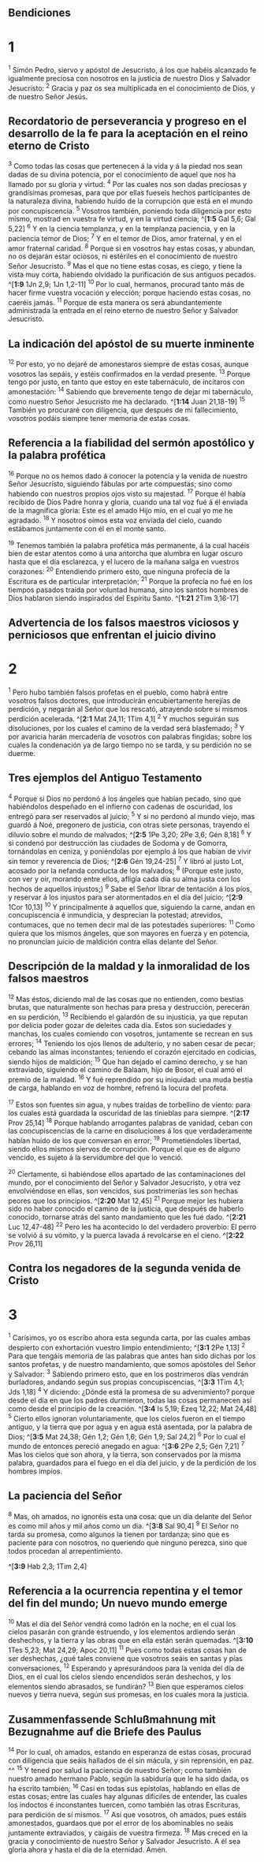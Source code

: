 ## Bendiciones
# 1 
<sup>1</sup> Simón Pedro, siervo y apóstol de Jesucristo, á los que habéis alcanzado fe igualmente preciosa con nosotros en la justicia de nuestro Dios y Salvador Jesucristo: <sup>2</sup> Gracia y paz os sea multiplicada en el conocimiento de Dios, y de nuestro Señor Jesús. 



## Recordatorio de perseverancia y progreso en el desarrollo de la fe para la aceptación en el reino eterno de Cristo
<sup>3</sup> Como todas las cosas que pertenecen á la vida y á la piedad nos sean dadas de su divina potencia, por el conocimiento de aquel que nos ha llamado por su gloria y virtud: <sup>4</sup> Por las cuales nos son dadas preciosas y grandísimas promesas, para que por ellas fueseis hechos participantes de la naturaleza divina, habiendo huído de la corrupción que está en el mundo por concupiscencia. <sup>5</sup> Vosotros también, poniendo toda diligencia por esto mismo, mostrad en vuestra fe virtud, y en la virtud ciencia; ^[**1:5** Gal 5,6; Gal 5,22] <sup>6</sup> Y en la ciencia templanza, y en la templanza paciencia, y en la paciencia temor de Dios; <sup>7</sup> Y en el temor de Dios, amor fraternal, y en el amor fraternal caridad. <sup>8</sup> Porque si en vosotros hay estas cosas, y abundan, no os dejarán estar ociosos, ni estériles en el conocimiento de nuestro Señor Jesucristo. <sup>9</sup> Mas el que no tiene estas cosas, es ciego, y tiene la vista muy corta, habiendo olvidado la purificación de sus antiguos pecados. ^[**1:9** 1Jn 2,9; 1Jn 1,2-11] <sup>10</sup> Por lo cual, hermanos, procurad tanto más de hacer firme vuestra vocación y elección; porque haciendo estas cosas, no caeréis jamás. <sup>11</sup> Porque de esta manera os será abundantemente administrada la entrada en el reino eterno de nuestro Señor y Salvador Jesucristo. 


 

## La indicación del apóstol de su muerte inminente
<sup>12</sup> Por esto, yo no dejaré de amonestaros siempre de estas cosas, aunque vosotros las sepáis, y estéis confirmados en la verdad presente. <sup>13</sup> Porque tengo por justo, en tanto que estoy en este tabernáculo, de incitaros con amonestación: <sup>14</sup> Sabiendo que brevemente tengo de dejar mi tabernáculo, como nuestro Señor Jesucristo me ha declarado. ^[**1:14** Juan 21,18-19] <sup>15</sup> También yo procuraré con diligencia, que después de mi fallecimiento, vosotros podáis siempre tener memoria de estas cosas. 




## Referencia a la fiabilidad del sermón apostólico y la palabra profética
<sup>16</sup> Porque no os hemos dado á conocer la potencia y la venida de nuestro Señor Jesucristo, siguiendo fábulas por arte compuestas; sino como habiendo con nuestros propios ojos visto su majestad. <sup>17</sup> Porque él había recibido de Dios Padre honra y gloria, cuando una tal voz fué á él enviada de la magnífica gloria: Este es el amado Hijo mío, en el cual yo me he agradado. <sup>18</sup> Y nosotros oímos esta voz enviada del cielo, cuando estábamos juntamente con él en el monte santo. 


<sup>19</sup> Tenemos también la palabra profética más permanente, á la cual hacéis bien de estar atentos como á una antorcha que alumbra en lugar oscuro hasta que el día esclarezca, y el lucero de la mañana salga en vuestros corazones: <sup>20</sup> Entendiendo primero esto, que ninguna profecía de la Escritura es de particular interpretación; <sup>21</sup> Porque la profecía no fué en los tiempos pasados traída por voluntad humana, sino los santos hombres de Dios hablaron siendo inspirados del Espíritu Santo. ^[**1:21** 2Tim 3,16-17] 
 

## Advertencia de los falsos maestros viciosos y perniciosos que enfrentan el juicio divino
# 2 
<sup>1</sup> Pero hubo también falsos profetas en el pueblo, como habrá entre vosotros falsos doctores, que introducirán encubiertamente herejías de perdición, y negarán al Señor que los rescató, atrayendo sobre sí mismos perdición acelerada. ^[**2:1** Mat 24,11; 1Tim 4,1] <sup>2</sup> Y muchos seguirán sus disoluciones, por los cuales el camino de la verdad será blasfemado; <sup>3</sup> Y por avaricia harán mercadería de vosotros con palabras fingidas; sobre los cuales la condenación ya de largo tiempo no se tarda, y su perdición no se duerme. 




## Tres ejemplos del Antiguo Testamento
<sup>4</sup> Porque si Dios no perdonó á los ángeles que habían pecado, sino que habiéndolos despeñado en el infierno con cadenas de oscuridad, los entregó para ser reservados al juicio; <sup>5</sup> Y si no perdonó al mundo viejo, mas guardó á Noé, pregonero de justicia, con otras siete personas, trayendo el diluvio sobre el mundo de malvados; ^[**2:5** 1Pe 3,20; 2Pe 3,6; Gén 8,18] <sup>6</sup> Y si condenó por destrucción las ciudades de Sodoma y de Gomorra, tornándolas en ceniza, y poniéndolas por ejemplo á los que habían de vivir sin temor y reverencia de Dios; ^[**2:6** Gén 19,24-25] <sup>7</sup> Y libró al justo Lot, acosado por la nefanda conducta de los malvados; <sup>8</sup> (Porque este justo, con ver y oir, morando entre ellos, afligía cada día su alma justa con los hechos de aquellos injustos;) <sup>9</sup> Sabe el Señor librar de tentación á los píos, y reservar á los injustos para ser atormentados en el día del juicio; ^[**2:9** 1Cor 10,13] <sup>10</sup> Y principalmente á aquellos que, siguiendo la carne, andan en concupiscencia é inmundicia, y desprecian la potestad; atrevidos, contumaces, que no temen decir mal de las potestades superiores: <sup>11</sup> Como quiera que los mismos ángeles, que son mayores en fuerza y en potencia, no pronuncian juicio de maldición contra ellas delante del Señor. 


  

## Descripción de la maldad y la inmoralidad de los falsos maestros
<sup>12</sup> Mas éstos, diciendo mal de las cosas que no entienden, como bestias brutas, que naturalmente son hechas para presa y destrucción, perecerán en su perdición, <sup>13</sup> Recibiendo el galardón de su injusticia, ya que reputan por delicia poder gozar de deleites cada día. Estos son suciedades y manchas, los cuales comiendo con vosotros, juntamente se recrean en sus errores; <sup>14</sup> Teniendo los ojos llenos de adulterio, y no saben cesar de pecar; cebando las almas inconstantes; teniendo el corazón ejercitado en codicias, siendo hijos de maldición; <sup>15</sup> Que han dejado el camino derecho, y se han extraviado, siguiendo el camino de Balaam, hijo de Bosor, el cual amó el premio de la maldad. <sup>16</sup> Y fué reprendido por su iniquidad: una muda bestia de carga, hablando en voz de hombre, refrenó la locura del profeta. 


<sup>17</sup> Estos son fuentes sin agua, y nubes traídas de torbellino de viento: para los cuales está guardada la oscuridad de las tinieblas para siempre. ^[**2:17** Prov 25,14] <sup>18</sup> Porque hablando arrogantes palabras de vanidad, ceban con las concupiscencias de la carne en disoluciones á los que verdaderamente habían huído de los que conversan en error; <sup>19</sup> Prometiéndoles libertad, siendo ellos mismos siervos de corrupción. Porque el que es de alguno vencido, es sujeto á la servidumbre del que lo venció. 



<sup>20</sup> Ciertamente, si habiéndose ellos apartado de las contaminaciones del mundo, por el conocimiento del Señor y Salvador Jesucristo, y otra vez envolviéndose en ellas, son vencidos, sus postrimerías les son hechas peores que los principios. ^[**2:20** Mat 12,45] <sup>21</sup> Porque mejor les hubiera sido no haber conocido el camino de la justicia, que después de haberlo conocido, tornarse atrás del santo mandamiento que les fué dado. ^[**2:21** Luc 12,47-48] <sup>22</sup> Pero les ha acontecido lo del verdadero proverbio: El perro se volvió á su vómito, y la puerca lavada á revolcarse en el cieno. ^[**2:22** Prov 26,11] 
   

## Contra los negadores de la segunda venida de Cristo
# 3 
<sup>1</sup> Carísimos, yo os escribo ahora esta segunda carta, por las cuales ambas despierto con exhortación vuestro limpio entendimiento; ^[**3:1** 2Pe 1,13] <sup>2</sup> Para que tengáis memoria de las palabras que antes han sido dichas por los santos profetas, y de nuestro mandamiento, que somos apóstoles del Señor y Salvador: <sup>3</sup> Sabiendo primero esto, que en los postrimeros días vendrán burladores, andando según sus propias concupiscencias, ^[**3:3** 1Tim 4,1; Jds 1,18] <sup>4</sup> Y diciendo: ¿Dónde está la promesa de su advenimiento? porque desde el día en que los padres durmieron, todas las cosas permanecen así como desde el principio de la creación. ^[**3:4** Is 5,19; Ezeq 12,22; Mat 24,48] <sup>5</sup> Cierto ellos ignoran voluntariamente, que los cielos fueron en el tiempo antiguo, y la tierra que por agua y en agua está asentada, por la palabra de Dios; ^[**3:5** Mat 24,38; Gén 1,2; Gén 1,6; Gén 1,9; Sal 24,2] <sup>6</sup> Por lo cual el mundo de entonces pereció anegado en agua: ^[**3:6** 2Pe 2,5; Gén 7,21] <sup>7</sup> Mas los cielos que son ahora, y la tierra, son conservados por la misma palabra, guardados para el fuego en el día del juicio, y de la perdición de los hombres impíos. 


    

## La paciencia del Señor
<sup>8</sup> Mas, oh amados, no ignoréis esta una cosa: que un día delante del Señor es como mil años y mil años como un día. ^[**3:8** Sal 90,4] <sup>9</sup> El Señor no tarda su promesa, como algunos la tienen por tardanza; sino que es paciente para con nosotros, no queriendo que ninguno perezca, sino que todos procedan al arrepentimiento. 

^[**3:9** Hab 2,3; 1Tim 2,4] 
 

## Referencia a la ocurrencia repentina y el temor del fin del mundo; Un nuevo mundo emerge
<sup>10</sup> Mas el día del Señor vendrá como ladrón en la noche; en el cual los cielos pasarán con grande estruendo, y los elementos ardiendo serán deshechos, y la tierra y las obras que en ella están serán quemadas. ^[**3:10** 1Tes 5,23; Mat 24,29; Apoc 20,11] <sup>11</sup> Pues como todas estas cosas han de ser deshechas, ¿qué tales conviene que vosotros seáis en santas y pías conversaciones, <sup>12</sup> Esperando y apresurándoos para la venida del día de Dios, en el cual los cielos siendo encendidos serán deshechos, y los elementos siendo abrasados, se fundirán? <sup>13</sup> Bien que esperamos cielos nuevos y tierra nueva, según sus promesas, en los cuales mora la justicia. 




## Zusammenfassende Schlußmahnung mit Bezugnahme auf die Briefe des Paulus
<sup>14</sup> Por lo cual, oh amados, estando en esperanza de estas cosas, procurad con diligencia que seáis hallados de él sin mácula, y sin reprensión, en paz. ^^ <sup>15</sup> Y tened por salud la paciencia de nuestro Señor; como también nuestro amado hermano Pablo, según la sabiduría que le ha sido dada, os ha escrito también; <sup>16</sup> Casi en todas sus epístolas, hablando en ellas de estas cosas; entre las cuales hay algunas difíciles de entender, las cuales los indoctos é inconstantes tuercen, como también las otras Escrituras, para perdición de sí mismos. <sup>17</sup> Así que vosotros, oh amados, pues estáis amonestados, guardaos que por el error de los abominables no seáis juntamente extraviados, y caigáis de vuestra firmeza. <sup>18</sup> Mas creced en la gracia y conocimiento de nuestro Señor y Salvador Jesucristo. A él sea gloria ahora y hasta el día de la eternidad. Amén. 